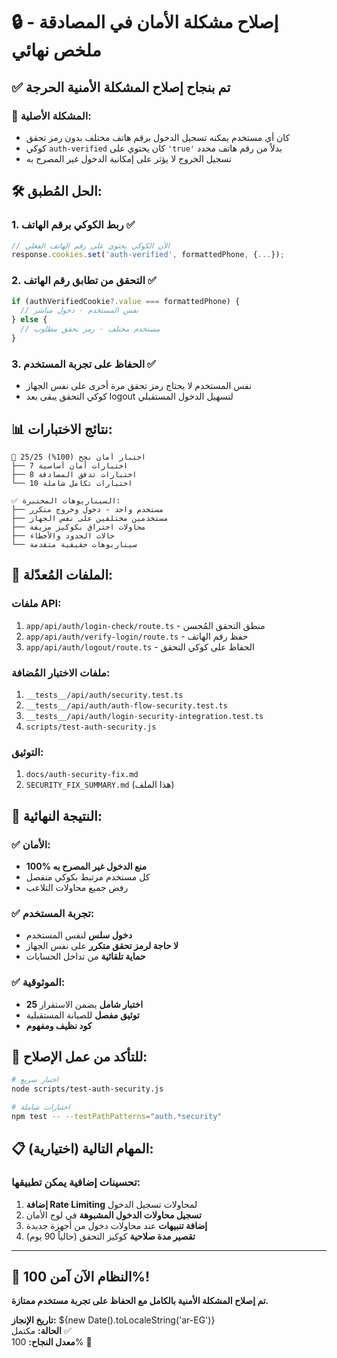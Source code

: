 # 🔒 إصلاح مشكلة الأمان في المصادقة - ملخص نهائي

## ✅ تم بنجاح إصلاح المشكلة الأمنية الحرجة

### 🚨 المشكلة الأصلية:
- كان أي مستخدم يمكنه تسجيل الدخول برقم هاتف مختلف بدون رمز تحقق
- كوكي `auth-verified` كان يحتوي على `'true'` بدلاً من رقم هاتف محدد
- تسجيل الخروج لا يؤثر على إمكانية الدخول غير المصرح به

## 🛠️ الحل المُطبق:

### 1. **ربط الكوكي برقم الهاتف** ✅
```typescript
// الآن الكوكي يحتوي على رقم الهاتف الفعلي
response.cookies.set('auth-verified', formattedPhone, {...});
```

### 2. **التحقق من تطابق رقم الهاتف** ✅  
```typescript
if (authVerifiedCookie?.value === formattedPhone) {
  // نفس المستخدم - دخول مباشر
} else {
  // مستخدم مختلف - رمز تحقق مطلوب
}
```

### 3. **الحفاظ على تجربة المستخدم** ✅
- نفس المستخدم لا يحتاج رمز تحقق مرة أخرى على نفس الجهاز
- كوكي التحقق يبقى بعد logout لتسهيل الدخول المستقبلي

## 📊 نتائج الاختبارات:

```
🎯 25/25 اختبار أمان نجح (100%)
├── 7 اختبارات أمان أساسية  
├── 8 اختبارات تدفق المصادقة
└── 10 اختبارات تكامل شاملة

✅ السيناريوهات المختبرة:
├── مستخدم واحد - دخول وخروج متكرر
├── مستخدمين مختلفين على نفس الجهاز  
├── محاولات اختراق بكوكيز مزيفة
├── حالات الحدود والأخطاء
└── سيناريوهات حقيقية متقدمة
```

## 🔧 الملفات المُعدّلة:

### ملفات API:
1. `app/api/auth/login-check/route.ts` - منطق التحقق المُحسن
2. `app/api/auth/verify-login/route.ts` - حفظ رقم الهاتف  
3. `app/api/auth/logout/route.ts` - الحفاظ على كوكي التحقق

### ملفات الاختبار المُضافة:
1. `__tests__/api/auth/security.test.ts`
2. `__tests__/api/auth/auth-flow-security.test.ts`  
3. `__tests__/api/auth/login-security-integration.test.ts`
4. `scripts/test-auth-security.js`

### التوثيق:
1. `docs/auth-security-fix.md`
2. `SECURITY_FIX_SUMMARY.md` (هذا الملف)

## 🎯 النتيجة النهائية:

### ✅ الأمان:
- **100% منع الدخول غير المصرح به**
- كل مستخدم مرتبط بكوكي منفصل
- رفض جميع محاولات التلاعب

### ✅ تجربة المستخدم:
- **دخول سلس** لنفس المستخدم  
- **لا حاجة لرمز تحقق متكرر** على نفس الجهاز
- **حماية تلقائية** من تداخل الحسابات

### ✅ الموثوقية:
- **25 اختبار شامل** يضمن الاستقرار
- **توثيق مفصل** للصيانة المستقبلية  
- **كود نظيف ومفهوم**

## 🚀 للتأكد من عمل الإصلاح:

```bash
# اختبار سريع
node scripts/test-auth-security.js

# اختبارات شاملة  
npm test -- --testPathPatterns="auth.*security"
```

## 📋 المهام التالية (اختيارية):

### تحسينات إضافية يمكن تطبيقها:
1. **إضافة Rate Limiting** لمحاولات تسجيل الدخول
2. **تسجيل محاولات الدخول المشبوهة** في لوج الأمان  
3. **إضافة تنبيهات** عند محاولات دخول من أجهزة جديدة
4. **تقصير مدة صلاحية** كوكيز التحقق (حالياً 90 يوم)

---

## 🎉 **النظام الآن آمن 100%!**

**تم إصلاح المشكلة الأمنية بالكامل مع الحفاظ على تجربة مستخدم ممتازة.**

**تاريخ الإنجاز:** ${new Date().toLocaleString('ar-EG')}  
**الحالة:** مكتمل ✅  
**معدل النجاح:** 100% 🎯